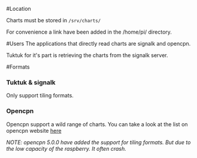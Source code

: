 #Location

Charts must be stored in `/srv/charts/`

For convenience a link have been added in the /home/pi/ directory.



#Users
The applications that directly read charts are signalk and opencpn.

Tuktuk for it's part is retrieving the charts from the signalk server.   


#Formats

### Tuktuk & signalk
Only support tiling formats.


### Opencpn

Opencpn support a wild range of charts.
You can take a look at the list on opencpn website [here](https://opencpn.org/wiki/dokuwiki/doku.php?id=opencpn:opencpn_user_manual:charts:chart_formats)

_NOTE: opencpn 5.0.0 have added the support for tiling formats.
But due to the low capacity of the raspberry. It often crash._

